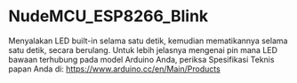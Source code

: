 # NudeMCU_ESP8266_Blink
Menyalakan LED built-in selama satu detik, kemudian mematikannya selama satu detik, secara berulang.
Untuk lebih jelasnya mengenai pin mana LED bawaan terhubung pada model Arduino Anda, periksa Spesifikasi Teknis papan Anda di:
https://www.arduino.cc/en/Main/Products
